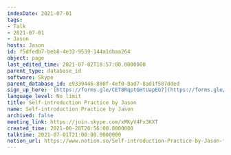 ```yaml
---
indexDate: 2021-07-01
tags:
- Talk
- 2021-07-01
- Jason
hosts: Jason
id: f5dfedb7-beb8-4e33-9539-144a1dbaa264
object: page
last_edited_time: 2021-07-02T18:57:00.0000000
parent_type: database_id
software: Skype
parent_database_id: e9339446-880f-4ef0-8ad7-8ad1f507dded
sign_up_here: '[https://forms.gle/CET8RqptGHtUapEG7](https://forms.gle/CET8RqptGHtUapEG7)'
language_level: No limit
title: Self-introduction Practice by Jason
name: Self-introduction Practice by Jason
archived: false
meeting_link: https://join.skype.com/xMKyV4Fx3KXT
created_time: 2021-06-28T20:56:00.0000000
talktime: 2021-07-01T21:00:00.0000000
notion_url: https://www.notion.so/Self-introduction-Practice-by-Jason-f5dfedb7beb84e339539144a1dbaa264
---
```







